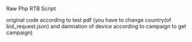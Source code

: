 Raw Php RTB Script 

original code according to test pdf (you have to change country(of bid_request.json) and damnation of device according to campaign to get campaign)
